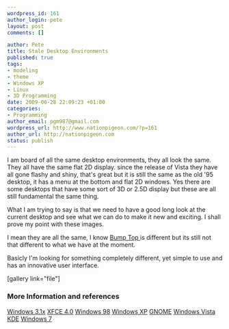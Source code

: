 ```yaml
--- 
wordpress_id: 161
author_login: pete
layout: post
comments: []

author: Pete
title: Stale Desktop Environments
published: true
tags: 
- modeling
- theme
- Windows XP
- Linux
- 3D Programming
date: 2009-06-28 22:09:23 +01:00
categories: 
- Programming
author_email: pgm987@gmail.com
wordpress_url: http://www.nationpigeon.com/?p=161
author_url: http://nationpigeon.com
status: publish
---
```

I am board of all the same desktop environments, they all look the same.  They all have the same flat 2D display.  since the release of Vista they have all gone flashy and shiny, that's great but it is still the same as the old '95 desktop, it has a menu at the bottom and flat 2D windows.  Yes there are some desktops that have some sort of 3D or 2.5D display but these are all still fundamental the same thing.

What I am trying to say is that we need to have a good long look at the current desktop and see what we can do to make it new and exciting. I shall prove my point with these images.<a href="http://en.wikipedia.org/wiki/Windows_3.1"></a>

I mean they are all the same, I know <a href="http://bumptop.com/">Bump Top </a> is different but its still not that different to what we have at the moment.

Basicly I'm looking for something completely different, yet simple to use and has an innovative user interface.

[gallery link="file"]
<h3>More Information and references</h3>
<a href="http://en.wikipedia.org/wiki/Windows_3.1">Windows 3.1x</a> <a href="http://en.wikipedia.org/wiki/XFCE">XFCE 4.0</a> <a href="http://en.wikipedia.org/wiki/Windows_98">Windows 98</a> <a href="http://en.wikipedia.org/wiki/Windows_XP">Windows XP</a> <a href="http://en.wikipedia.org/wiki/GNOME">GNOME</a> <a href="http://en.wikipedia.org/wiki/Windows_Vista">Windows Vista </a> <a href="http://en.wikipedia.org/wiki/KDE">KDE</a> <a href="http://en.wikipedia.org/wiki/Windows_7">Windows 7</a>
